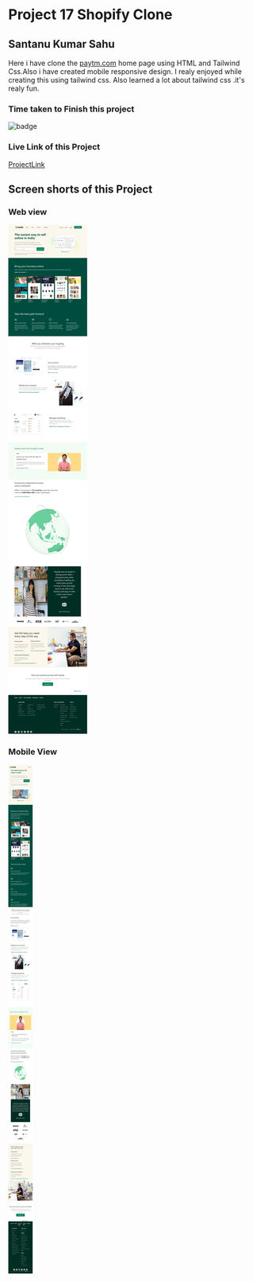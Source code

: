 # Project 17 Shopify Clone

## Santanu Kumar Sahu

Here i have clone the [paytm.com](https://www.shopify.in/) home page using HTML and Tailwind Css.Also i have created mobile responsive design. I realy enjoyed while creating this using tailwind css. Also learned a lot about tailwind css .it's realy fun.

### Time taken to Finish this project
![badge](https://img.shields.io/badge/Time%20Taken-13hr45min-brightgreen)

### Live Link of this Project
[ProjectLink](https://fsjswdproject17shopifyclone.netlify.app/)

## Screen shorts of this Project

### Web view
![Web view](/screenshots/Web-view.jpeg)

### Mobile View
![Mobile view](/screenshots/mobile-view.jpeg)
